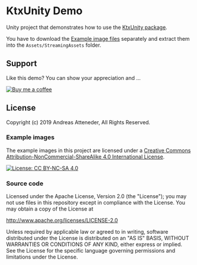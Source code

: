 # KtxUnity Demo

Unity project that demonstrates how to use the [KtxUnity package](https://gitlab.com/atteneder/ktxunity).

You have to download the [Example image files](https://mega.nz/file/GkdUxT4I#7qW3pe3XqZJjm61npnrMvVBYoD5TENE2_q9fEen27Ms) separately and extract them into the `Assets/StreamingAssets` folder.

## Support

Like this demo? You can show your appreciation and ...

[![Buy me a coffee](https://az743702.vo.msecnd.net/cdn/kofi1.png?v=0)](https://ko-fi.com/C0C3BW7G)

## License

Copyright (c) 2019 Andreas Atteneder, All Rights Reserved.

### Example images

The example images in this project are licensed under a [Creative Commons Attribution-NonCommercial-ShareAlike 4.0 International License](https://creativecommons.org/licenses/by-nc-sa/4.0/).

[![License: CC BY-NC-SA 4.0](https://licensebuttons.net/l/by-nc-sa/4.0/80x15.png)](https://creativecommons.org/licenses/by-nc-sa/4.0/)

### Source code

Licensed under the Apache License, Version 2.0 (the "License");
you may not use files in this repository except in compliance with the License.
You may obtain a copy of the License at

   <http://www.apache.org/licenses/LICENSE-2.0>

Unless required by applicable law or agreed to in writing, software
distributed under the License is distributed on an "AS IS" BASIS,
WITHOUT WARRANTIES OR CONDITIONS OF ANY KIND, either express or implied.
See the License for the specific language governing permissions and
limitations under the License.
